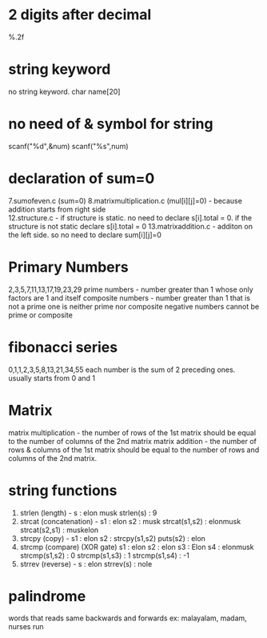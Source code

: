 # 2 digits after decimal
%.2f 
# string keyword
no string keyword.         char name[20]
# no need of & symbol for string
scanf("%d",&num)       scanf("%s",num)
# declaration of sum=0
7.sumofeven.c (sum=0) 8.matrixmultiplication.c (mul[i][j]=0)   -   because addition starts from right side   
12.structure.c -  if structure is static. no need to declare s[i].total = 0. if the structure is not static declare s[i].total = 0
13.matrixaddition.c - additon on the left side. so no need to declare sum[i][j]=0
# Primary Numbers
2,3,5,7,11,13,17,19,23,29
prime numbers - number greater than 1 whose only factors are 1 and itself
composite numbers - number greater than 1 that is not a prime
one is neither prime nor composite 
negative numbers cannot be prime or composite
# fibonacci series
0,1,1,2,3,5,8,13,21,34,55
each number is the sum of 2 preceding ones. usually starts from 0 and 1
# Matrix
matrix multiplication - the number of rows of the 1st matrix should be equal to the number of columns of the 2nd matrix
matrix addition - the number of rows & columns of the 1st matrix should be equal to the number of rows and columns of the 2nd matrix.
# string functions
1. strlen (length) -            s : elon musk                               strlen(s) : 9
2. strcat (concatenation) -     s1 : elon      s2 : musk             strcat(s1,s2) : elonmusk       strcat(s2,s1) : muskelon 
3. strcpy (copy) -              s1 : elon      s2 :                           strcpy(s1,s2)      puts(s2) : elon
4. strcmp (compare) (XOR gate)  s1 : elon      s2 : elon      s3 : Elon    s4 : elonmusk   
                                strcmp(s1,s2) : 0       strcmp(s1,s3) : 1               strcmp(s1,s4) : -1
5. strrev (reverse) -           s : elon                                      strrev(s) : nole
# palindrome 
words that reads same backwards and forwards ex: malayalam, madam, nurses run